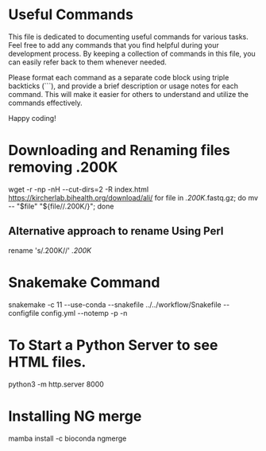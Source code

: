 # Useful Commands

This file is dedicated to documenting useful commands for various tasks. Feel free to add any commands that you find helpful during your development process. By keeping a collection of commands in this file, you can easily refer back to them whenever needed.

Please format each command as a separate code block using triple backticks (```), and provide a brief description or usage notes for each command. This will make it easier for others to understand and utilize the commands effectively.

Happy coding!

# Downloading and Renaming files removing .200K
wget -r -np -nH --cut-dirs=2 -R index.html https://kircherlab.bihealth.org/download/ali/
for file in *.200K*.fastq.gz; do mv -- "$file" "${file//.200K/}"; done


## Alternative approach to rename Using Perl
rename 's/\.200K//' *.200K*

# Snakemake Command
snakemake -c 11 --use-conda --snakefile ../../workflow/Snakefile --configfile config.yml --notemp -p -n

# To Start a Python Server to see HTML files.
python3 -m http.server 8000

# Installing NG  merge
mamba install -c bioconda ngmerge
